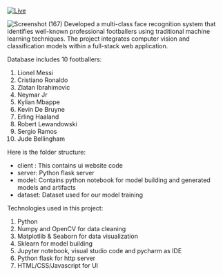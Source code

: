 [![Live](https://img.shields.io/badge/LIVE-VISIT%20NOW-red?style=for-the-badge&logo=firefox)](https://footballerimageclassifier.onrender.com/)


![Screenshot (167)](https://github.com/user-attachments/assets/61898a64-19fe-4d15-9e9a-6a19db45ee3d)
Developed a multi-class face recognition system that identifies well-known professional footballers using traditional machine learning techniques. The project integrates computer vision and classification models within a full-stack web application. 

Database includes 10 footballers:
1. Lionel Messi
2. Cristiano Ronaldo
3. Zlatan Ibrahimovic
4. Neymar Jr
5. Kylian Mbappe
6. Kevin De Bruyne
7. Erling Haaland
8. Robert Lewandowski
9. Sergio Ramos
10. Jude Bellingham
    
Here is the folder structure:
- client : This contains ui website code
- server: Python flask server
- model: Contains python notebook for model building and generated models and artifacts
- dataset: Dataset used for our model training

Technologies used in this project:
1. Python
2. Numpy and OpenCV for data cleaning
3. Matplotlib & Seaborn for data visualization
4. Sklearn for model building
5. Jupyter notebook, visual studio code and pycharm as IDE
6. Python flask for http server
7. HTML/CSS/Javascript for UI
